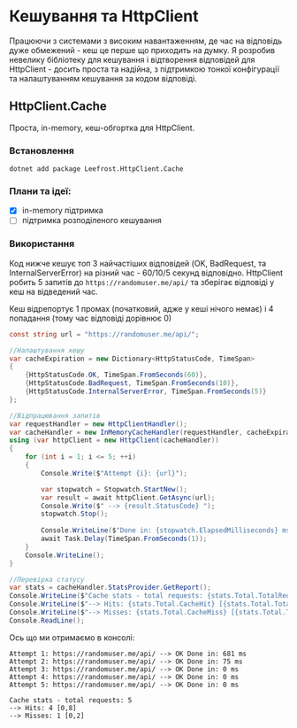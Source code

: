 # Кешування та HttpClient


Працюючи з системами з високим навантаженням, де час на відповідь дуже обмежений - кеш це перше що приходить на думку. Я розробив невелику бібліотеку для кешування і відтворення відповідей для HttpClient - досить проста та надійна, з підтримкою тонкої конфігурації та налаштуванням кешування за кодом відповіді.

<!--more-->

## HttpClient.Cache

Проста, in-memory, кеш-обгортка для HttpClient.

### Встановлення

```shell
dotnet add package Leefrost.HttpClient.Cache
```

### Плани та ідеї:

- [x] in-memory підтримка
- [ ] підтримка розподіленого кешування

### Використання

Код нижче кешує топ 3 найчастіших відповідей (OK, BadRequest, та InternalServerError) на різний час - 60/10/5 секунд відповідно. HttpClient робить 5 запитів до `https://randomuser.me/api/` та зберігає відповіді у кеш на відведений час.

Кеш відрепортує 1 промах (початковий, адже у кеші нічого немає) і 4 попадання (тому час відповіді дорівнює 0)

```csharp
const string url = "https://randomuser.me/api/";

//Налаштування кешу
var cacheExpiration = new Dictionary<HttpStatusCode, TimeSpan>
{
    {HttpStatusCode.OK, TimeSpan.FromSeconds(60)},
    {HttpStatusCode.BadRequest, TimeSpan.FromSeconds(10)},
    {HttpStatusCode.InternalServerError, TimeSpan.FromSeconds(5)}
};

//Відпрацювання запитів
var requestHandler = new HttpClientHandler();
var cacheHandler = new InMemoryCacheHandler(requestHandler, cacheExpiration);
using (var httpClient = new HttpClient(cacheHandler))
{
    for (int i = 1; i <= 5; ++i)
    {
        Console.Write($"Attempt {i}: {url}");

        var stopwatch = Stopwatch.StartNew();
        var result = await httpClient.GetAsync(url);
        Console.Write($" --> {result.StatusCode} ");
        stopwatch.Stop();
        
        Console.WriteLine($"Done in: {stopwatch.ElapsedMilliseconds} ms");
        await Task.Delay(TimeSpan.FromSeconds(1));
    }
    Console.WriteLine();
}

//Перевірка статусу
var stats = cacheHandler.StatsProvider.GetReport();
Console.WriteLine($"Cache stats - total requests: {stats.Total.TotalRequests}");
Console.WriteLine($"--> Hits: {stats.Total.CacheHit} [{stats.Total.TotalHitsPercent}]");
Console.WriteLine($"--> Misses: {stats.Total.CacheMiss} [{stats.Total.TotalMissPercent}]");
Console.ReadLine();
```

Ось що ми отримаємо в консолі:

```shell
Attempt 1: https://randomuser.me/api/ --> OK Done in: 681 ms
Attempt 2: https://randomuser.me/api/ --> OK Done in: 75 ms
Attempt 3: https://randomuser.me/api/ --> OK Done in: 0 ms
Attempt 4: https://randomuser.me/api/ --> OK Done in: 0 ms
Attempt 5: https://randomuser.me/api/ --> OK Done in: 0 ms

Cache stats - total requests: 5
--> Hits: 4 [0,8]
--> Misses: 1 [0,2]

```

